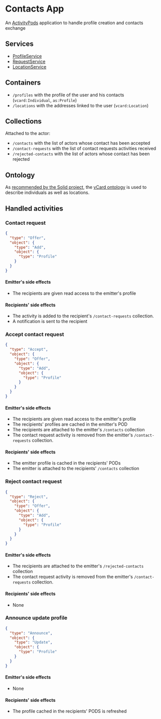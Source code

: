 # Contacts App

An [ActivityPods](../../README.md) application to handle profile creation and contacts exchange

## Services

- [ProfileService](services/profile.js)
- [RequestService](services/request.js)
- [LocationService](services/location.js)

## Containers

- `/profiles` with the profile of the user and his contacts (`vcard:Individual`, `as:Profile`)
- `/locations` with the addresses linked to the user (`vcard:Location`)

## Collections

Attached to the actor:

- `/contacts` with the list of actors whose contact has been accepted
- `/contact-requests` with the list of contact requests activities received
- `/rejected-contacts` with the list of actors whose contact has been rejected

## Ontology

As [recommended by the Solid project](https://github.com/solid/vocab#recommended-by-solid), the [vCard ontology](https://www.w3.org/TR/vcard-rdf/) is used to describe individuals as well as locations.

## Handled activities

### Contact request

```json
{
  "type": "Offer",
  "object": {
    "type": "Add",
    "object": {
      "type": "Profile"
    }
  }
}
```

#### Emitter's side effects

- The recipients are given read access to the emitter's profile

#### Recipients' side effects

- The activity is added to the recipient's `/contact-requests` collection.
- A notification is sent to the recipient


### Accept contact request

```json
{
  "type": "Accept",
  "object": {
    "type": "Offer",
    "object": {
      "type": "Add",
      "object": {
        "type": "Profile"
      }
    }
  }
}
```

#### Emitter's side effects

- The recipients are given read access to the emitter's profile
- The recipients' profiles are cached in the emitter's POD
- The recipients are attached to the emitter's `/contacts` collection
- The contact request activity is removed from the emitter's `/contact-requests` collection.

#### Recipients' side effects

- The emitter profile is cached in the recipients' PODs
- The emitter is attached to the recipients' `/contacts` collection


### Reject contact request

```json
{
  "type": "Reject",
  "object": {
    "type": "Offer",
    "object": {
      "type": "Add",
      "object": {
        "type": "Profile"
      }
    }
  }
}
```

#### Emitter's side effects

- The recipients are attached to the emitter's `/rejected-contacts` collection
- The contact request activity is removed from the emitter's `/contact-requests` collection.

#### Recipients' side effects

- None


### Announce update profile

```json
{
  "type": "Announce",
  "object": {
    "type": "Update",
    "object": {
      "type": "Profile"
    }
  }
}
```

#### Emitter's side effects

- None

#### Recipients' side effects

- The profile cached in the recipients' PODS is refreshed
